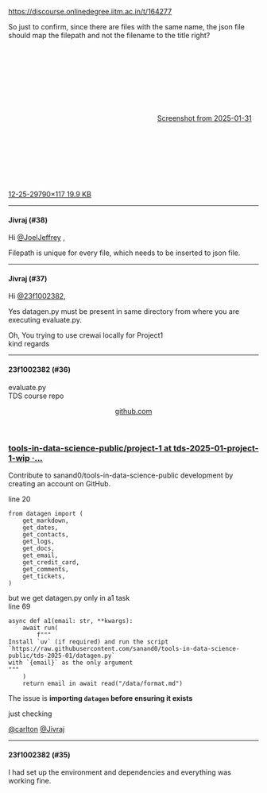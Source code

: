 https://discourse.onlinedegree.iitm.ac.in/t/164277

So just to confirm, since there are files with the same name, the json file should map the filepath and not the filename to the title right?<br/>
<div class="lightbox-wrapper"><a class="lightbox" data-download-href="/uploads/short-url/ueKbRWWjd5grI2e1vqOReD58S1t.png?dl=1" href="https://europe1.discourse-cdn.com/flex013/uploads/iitm/original/3X/d/3/d3ebea3238860bad920a47ff55ac33cb02ad2d63.png" rel="noopener nofollow ugc" title="Screenshot from 2025-01-31 12-25-29"><div class="meta"><svg aria-hidden="true" class="fa d-icon d-icon-far-image svg-icon"><use href="#far-image"></use></svg><span class="filename">Screenshot from 2025-01-31 12-25-29</span><span class="informations">790×117 19.9 KB</span><svg aria-hidden="true" class="fa d-icon d-icon-discourse-expand svg-icon"><use href="#discourse-expand"></use></svg></div></a></div></p><hr>

<h4>Jivraj (#38)</h4>
<p>Hi <a class="mention" href="/u/joeljeffrey">@JoelJeffrey</a> ,</p>
<p>Filepath is unique for every file, which needs to be inserted to json file.</p><hr>

<h4>Jivraj (#37)</h4>
<p>Hi <a class="mention" href="/u/23f1002382">@23f1002382</a>,</p>
<p>Yes datagen.py must be present in same directory from where you  are executing evaluate.py.</p>
<p>Oh, You trying to use crewai locally for Project1<br/>
kind regards</p><hr>

<h4>23f1002382 (#36)</h4>
<p>evaluate.py<br/>
TDS course repo</p><aside class="onebox githubfolder" data-onebox-src="https://github.com/sanand0/tools-in-data-science-public/tree/tds-2025-01-project-1-wip/project-1">
<header class="source">

<a href="https://github.com/sanand0/tools-in-data-science-public/tree/tds-2025-01-project-1-wip/project-1" rel="noopener nofollow ugc" target="_blank">github.com</a>
</header>
<article class="onebox-body">
<h3><a href="https://github.com/sanand0/tools-in-data-science-public/tree/tds-2025-01-project-1-wip/project-1" rel="noopener nofollow ugc" target="_blank">tools-in-data-science-public/project-1 at tds-2025-01-project-1-wip ·...</a></h3>
<p><span class="label1">Contribute to sanand0/tools-in-data-science-public development by creating an account on GitHub.</span></p>
</article>
<div class="onebox-metadata">
</div>
<div style="clear: both"></div>
</aside>
<p>line 20</p>
<pre><code class="lang-auto">from datagen import (
    get_markdown,
    get_dates,
    get_contacts,
    get_logs,
    get_docs,
    get_email,
    get_credit_card,
    get_comments,
    get_tickets,
)
</code></pre>
<p>but we get datagen.py only in a1 task<br/>
line 69</p>
<pre><code class="lang-auto">async def a1(email: str, **kwargs):
    await run(
        f"""
Install `uv` (if required) and run the script `https://raw.githubusercontent.com/sanand0/tools-in-data-science-public/tds-2025-01/datagen.py`
with `{email}` as the only argument
"""
    )
    return email in await read("/data/format.md")
</code></pre>
<p>The issue is <strong>importing <code>datagen</code> before ensuring it exists</strong></p>
<p>just checking</p>
<p><a class="mention" href="/u/carlton">@carlton</a> <a class="mention" href="/u/jivraj">@Jivraj</a></p><hr>

<h4>23f1002382 (#35)</h4>
<p>I had set up the environment and dependencies and everything was working fine.